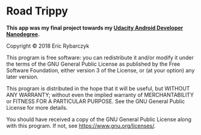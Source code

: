 # Road Trippy #

**This app was my final project towards my [Udacity Android Developer Nanodegree](https://graduation.udacity.com/confirm/4EVRWQDC).**

Copyright &copy; 2018 Eric Rybarczyk

This program is free software: you can redistribute it and/or modify
it under the terms of the GNU General Public License as published by
the Free Software Foundation, either version 3 of the License, or
(at your option) any later version.

This program is distributed in the hope that it will be useful,
but WITHOUT ANY WARRANTY; without even the implied warranty of
MERCHANTABILITY or FITNESS FOR A PARTICULAR PURPOSE.  See the
GNU General Public License for more details.

You should have received a copy of the GNU General Public License
along with this program.  If not, see <https://www.gnu.org/licenses/>.